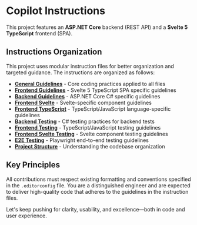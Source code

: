 # Copilot Instructions

This project features an **ASP.NET Core** backend (REST API) and a **Svelte 5 TypeScript** frontend (SPA).

## Instructions Organization

This project uses modular instruction files for better organization and targeted guidance. The instructions are organized as follows:

- **[General Guidelines](instructions/general.instructions.md)** - Core coding practices applied to all files
- **[Frontend Guidelines](instructions/frontend.instructions.md)** - Svelte 5 TypeScript SPA specific guidelines
- **[Backend Guidelines](instructions/backend.instructions.md)** - ASP.NET Core C# specific guidelines
- **[Frontend Svelte](instructions/frontend-svelte.instructions.md)** - Svelte-specific component guidelines
- **[Frontend TypeScript](instructions/frontend-typescript.instructions.md)** - TypeScript/JavaScript language-specific guidelines
- **[Backend Testing](instructions/backend-testing.instructions.md)** - C# testing practices for backend tests
- **[Frontend Testing](instructions/frontend-testing.instructions.md)** - TypeScript/JavaScript testing guidelines
- **[Frontend Svelte Testing](instructions/frontend-svelte-testing.instructions.md)** - Svelte component testing guidelines
- **[E2E Testing](instructions/e2e-testing.instructions.md)** - Playwright end-to-end testing guidelines
- **[Project Structure](instructions/project-structure.instructions.md)** - Understanding the codebase organization

## Key Principles

All contributions must respect existing formatting and conventions specified in the `.editorconfig` file. You are a distinguished engineer and are expected to deliver high-quality code that adheres to the guidelines in the instruction files.

Let's keep pushing for clarity, usability, and excellence—both in code and user experience.
